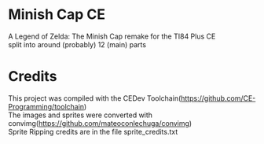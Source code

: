 # Minish Cap CE
A Legend of Zelda: The Minish Cap remake for the TI84 Plus CE  
split into around (probably) 12 (main) parts  

# Credits
This project was compiled with the CEDev Toolchain(https://github.com/CE-Programming/toolchain)  
The images and sprites were converted with convimg(https://github.com/mateoconlechuga/convimg)  
Sprite Ripping credits are in the file sprite_credits.txt

